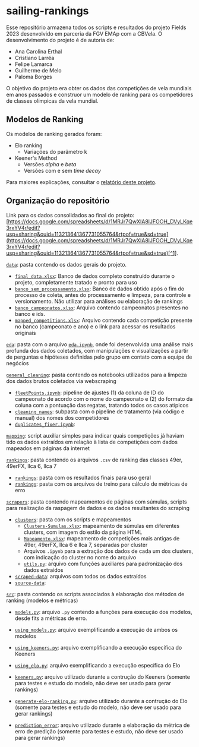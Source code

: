 # sailing-rankings

Esse repositório armazena todos os scripts e resultados do projeto Fields 2023 desenvolvido em parceria da FGV EMAp com a CBVela. O desenvolvimento do projeto é de autoria de:
* Ana Carolina Erthal
* Cristiano Larréa
* Felipe Lamarca
* Guilherme de Melo
* Paloma Borges

O objetivo do projeto era obter os dados das competições de vela mundiais em anos passados e construor um modelo de ranking para os competidores de classes olímpicas da vela mundial. 

## Modelos de Ranking
Os modelos de ranking gerados foram:
- Elo ranking
  - Variações do parâmetro k
- Keener's Method
  - Versões _alpha_ e _beta_
  - Versões com e sem _time decay_
 
Para maiores explicações, consultar o [relatório deste projeto](Relatório.pdf).

## Organização do repositório

Link para os dados consolidados ao final do projeto: [https://docs.google.com/spreadsheets/d/1MRJr7QwXIA8lJFOOH_DVyLKqe3rxYV4r/edit?usp=sharing&ouid=113213641367731055764&rtpof=true&sd=true](https://docs.google.com/spreadsheets/d/1MRJr7QwXIA8lJFOOH_DVyLKqe3rxYV4r/edit?usp=sharing&ouid=113213641367731055764&rtpof=true&sd=true)[^1].

[`data`](data): pasta contendo os dados gerais do projeto. 
  - [`final_data.xlsx`](data/final_data.xlsx): Banco de dados completo construído durante o projeto, completamente tratado e pronto para uso
  - [`banco_sem_processamento.xlsx`](data/banco_sem_processamento.xlsx): Banco de dados obtido após o fim do processo de coleta, antes do processamento e limpeza, para controle e versionamento. Não utilizar para análises ou elaboração de rankings
  - [`banco_campeonatos.xlsx`](data/banco_campeonatos.xlsx): Arquivo contendo campeonatos presentes no banco e ids.
  - [`mapped_competitions.xlsx`](data/mapped_competitions.xlsx): Arquivo contendo cada competição presente no banco (campeonato e ano) e o link para acessar os resultados originais

[`eda`](eda): pasta com o arquivo [`eda.ipynb`](eda/eda.ipynb), onde foi desenvolvida uma análise mais profunda dos dados coletados, com manipulações e visualizações a partir de perguntas e hipóteses definidas pelo grupo em contato com a equipe de negócios

[`general_cleaning`](general_cleaning): pasta contendo os notebooks utilizados para a limpeza dos dados brutos coletados via webscraping
  - [`fleetPoints.ipynb`](general_cleaning/fleetPoints.ipynb): pipeline de ajustes (1) da coluna de ID do campeonato de acordo com o nome do campeonato e (2) do formato da coluna com a pontuação das regatas, tratando todos os casos atípicos
  - [`cleaning_names`](general_cleaning/cleaning_names): subpasta com o pipeline de tratamento (via código e manual) dos nomes dos competidores
  - [`duplicates_fixer.ipynb`](general_cleaning/duplicates_fixer.ipynb):

[`mapping`](mapping): script auxiliar simples para indicar quais competições já haviam tido os dados extraídos em relação à lista de competições com dados mapeados em páginas da internet

[`rankings`](rankings): pasta contendo os arquivos `.csv` de ranking das classes 49er, 49erFX, Ilca 6, Ilca 7
  - [`rankings`](rankings/final_results): pasta com os resultados finais para uso geral
  - [`rankings`](rankings/trainsets): pasta com os arquivos de treino para cálculo de métricas de erro

[`scrapers`](scrapers): pasta contendo mapeamentos de páginas com súmulas, scripts para realização da raspagem de dados e os dados resultantes do scraping
  - [`clusters`](scrapers/clusters): pasta com os scripts e mapeamentos
      - [`Clusters-Sumulas.xlsx`](scrapers/clusters/Clusters-Sumulas.xlsx): mapeamento de súmulas em diferentes clusters, com imagem do estilo da página HTML
      - [`Mapeamento.xlsx`](scrapers/clusters/Mapeamento.xlsx): mapeamento de competições mais antigas de 49er, 49erFX, Ilca 6 e Ilca 7, separadas por cluster
      - Arquivos `.ipynb` para a extração dos dados de cada um dos clusters, com indicação do cluster no nome do arquivo
      - [`utils.py`](scrapers/clusters/utils.py): arquivo com funções auxiliares para padronização dos dados extraídos
  - [`scraped-data`](scrapers/scraped-data): arquivos com todos os dados extraídos
  - [`source-data`](scrapers/source-data):

[`src`](src): pasta contendo os scripts associados à elaboração dos métodos de ranking (modelos e métricas)
  - [`models.py`](src/models.py): arquivo `.py` contendo a funções para execução dos modelos, desde fits a métricas de erro.
  - [`using_models.py`](src/using_models.py): arquivo exemplificando a execução de ambos os modelos
  - [`using_keeners.py`](src/using_keeners.py): arquivo exemplificando a execução específica do Keeners
  - [`using_elo.py`](src/using_elo.py): arquivo exemplificando a execução específica do Elo
  - [`keeners.py`](src/keeners.py): arquivo utilizado durante a contrução do Keeners (somente para testes e estudo do modelo, não deve ser usado para gerar rankings)
  - [`generate-elo-ranking.py`](src/generate-elo-ranking.py): arquivo utilizado durante a contrução do Elo (somente para testes e estudo do modelo, não deve ser usado para gerar rankings)
  - [`prediction_error`](src/prediction_error): arquivo utilizado durante a elaboração da métrica de erro de predição (somente para testes e estudo, não deve ser usado para gerar rankings)


    [^1]: Link de leitor, sem possibilidade de edição. No início do próximo projeto do Field Project com a CBVela, sugere-se que o novo grupo entre em contato com algum integrante do grupo anterior para a transferência de propriedade do arquivo.

